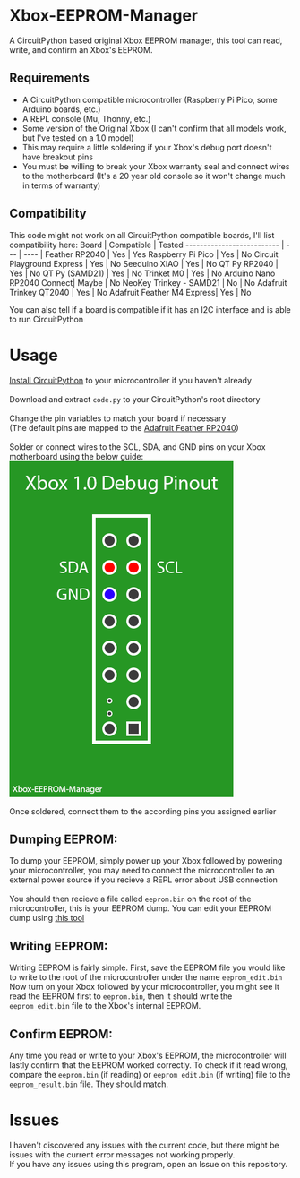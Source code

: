 # Xbox-EEPROM-Manager
A CircuitPython based original Xbox EEPROM manager, this tool can read, write, and confirm an Xbox's EEPROM.

## Requirements
- A CircuitPython compatible microcontroller (Raspberry Pi Pico, some Arduino boards, etc.)
- A REPL console (Mu, Thonny, etc.)
- Some version of the Original Xbox (I can't confirm that all models work, but I've tested on a 1.0 model)
- This may require a little soldering if your Xbox's debug port doesn't have breakout pins
- You must be willing to break your Xbox warranty seal and connect wires to the motherboard (It's a 20 year old console so it won't change much in terms of warranty)

## Compatibility
This code might not work on all CircuitPython compatible boards, I'll list compatibility here:
Board                      | Compatible | Tested
-------------------------- | --- | ---- |
Feather RP2040             | Yes        | Yes
Raspberry Pi Pico          | Yes        | No
Circuit Playground Express | Yes        | No
Seeduino XIAO              | Yes        | No
QT Py RP2040               | Yes        | No
QT Py (SAMD21)             | Yes        | No
Trinket M0                 | Yes        | No
Arduino Nano RP2040 Connect| Maybe      | No
NeoKey Trinkey - SAMD21    | No         | No
Adafruit Trinkey QT2040    | Yes        | No
Adafruit Feather M4 Express| Yes        | No

You can also tell if a board is compatible if it has an I2C interface and is able to run CircuitPython
# Usage
[Install CircuitPython](https://circuitpython.org/downloads) to your microcontroller if you haven't already\
\
Download and extract ``code.py`` to your CircuitPython's root directory\
\
Change the pin variables to match your board if necessary\
(The default pins are mapped to the [Adafruit Feather RP2040](https://www.adafruit.com/product/4884))\
\
Solder or connect wires to the SCL, SDA, and GND pins on your Xbox motherboard using the below guide:\
![alt text](https://github.com/guighub/Xbox-EEPROM-Manager/blob/main/docs/Xbox-Debug-Pinout.png)

Once soldered, connect them to the according pins you assigned earlier

## Dumping EEPROM:
To dump your EEPROM, simply power up your Xbox followed by powering your microcontroller, you may need to connect the microcontroller to an external power source if you recieve a REPL error about USB connection\
\
You should then recieve a file called ``eeprom.bin`` on the root of the microcontroller, this is your EEPROM dump. You can edit your EEPROM dump using [this tool](https://github.com/Ernegien/XboxEepromEditor)

## Writing EEPROM:
Writing EEPROM is fairly simple. First, save the EEPROM file you would like to write to the root of the microcontroller under the name ``eeprom_edit.bin``\
Now turn on your Xbox followed by your microcontroller, you might see it read the EEPROM first to ``eeprom.bin``, then it should write the ``eeprom_edit.bin`` file to the Xbox's internal EEPROM.

## Confirm EEPROM:
Any time you read or write to your Xbox's EEPROM, the microcontroller will lastly confirm that the EEPROM worked correctly. To check if it read wrong, compare the ``eeprom.bin`` (if reading) or ``eeprom_edit.bin`` (if writing) file to the ``eeprom_result.bin`` file. They should match.

# Issues
I haven't discovered any issues with the current code, but there might be issues with the current error messages not working properly.\
If you have any issues using this program, open an Issue on this repository.
